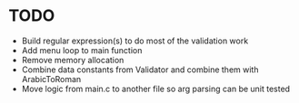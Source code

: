 # TODO

- Build regular expression(s) to do most of the validation work
- Add menu loop to main function
- Remove memory allocation
- Combine data constants from Validator and combine them with ArabicToRoman
- Move logic from main.c to another file so arg parsing can be unit tested
